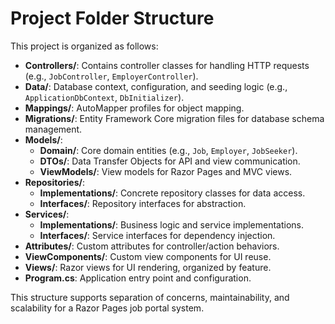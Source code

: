 # Project Folder Structure

This project is organized as follows:

- **Controllers/**: Contains controller classes for handling HTTP requests (e.g., `JobController`, `EmployerController`).
- **Data/**: Database context, configuration, and seeding logic (e.g., `ApplicationDbContext`, `DbInitializer`).
- **Mappings/**: AutoMapper profiles for object mapping.
- **Migrations/**: Entity Framework Core migration files for database schema management.
- **Models/**:
  - **Domain/**: Core domain entities (e.g., `Job`, `Employer`, `JobSeeker`).
  - **DTOs/**: Data Transfer Objects for API and view communication.
  - **ViewModels/**: View models for Razor Pages and MVC views.
- **Repositories/**:
  - **Implementations/**: Concrete repository classes for data access.
  - **Interfaces/**: Repository interfaces for abstraction.
- **Services/**:
  - **Implementations/**: Business logic and service implementations.
  - **Interfaces/**: Service interfaces for dependency injection.
- **Attributes/**: Custom attributes for controller/action behaviors.
- **ViewComponents/**: Custom view components for UI reuse.
- **Views/**: Razor views for UI rendering, organized by feature.
- **Program.cs**: Application entry point and configuration.

This structure supports separation of concerns, maintainability, and scalability for a Razor Pages job portal system.